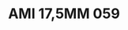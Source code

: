 ---
title: AMI 17,5MM 059
date: 
draft: false

# descripcion
description : Anillo de plata 925 y microcubics.

materials: Plata 925

color: 

dimensions: 17,5 mm diámetro

code: 05-28-1226

type: "Anillos"

categories: []

price: $9.270,00

price_eftvo: $7.880,00

# Images
# first image will be shown in the product page
images:
  # - image: "images/path_to_image"
  # La ubicacion de las imagenes es imagenes/Anillos/Anillos.Microcubic/05-28-1226-ami-17,5mm-059
  - image: "./images/anillos/microcubic/05-28-1226-ami-17,5mm-059.jpg"
---